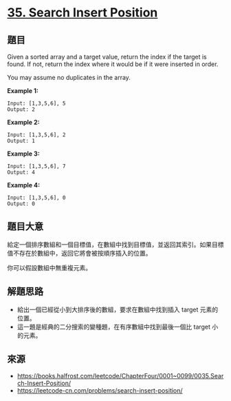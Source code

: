 # [35. Search Insert Position](https://leetcode.com/problems/search-insert-position/)
## 題目

Given a sorted array and a target value, return the index if the target is found. If not, return the index where it would be if it were inserted in order.

You may assume no duplicates in the array.

**Example 1:**

    Input: [1,3,5,6], 5
    Output: 2

**Example 2:**

    Input: [1,3,5,6], 2
    Output: 1

**Example 3:**

    Input: [1,3,5,6], 7
    Output: 4

**Example 4:**

    Input: [1,3,5,6], 0
    Output: 0

## 題目大意

給定一個排序數組和一個目標值，在數組中找到目標值，並返回其索引。如果目標值不存在於數組中，返回它將會被按順序插入的位置。

你可以假設數組中無重複元素。

## 解題思路
- 給出一個已經從小到大排序後的數組，要求在數組中找到插入 target 元素的位置。
- 這一題是經典的二分搜索的變種題，在有序數組中找到最後一個比 target 小的元素。

## 來源
* https://books.halfrost.com/leetcode/ChapterFour/0001~0099/0035.Search-Insert-Position/
* https://leetcode-cn.com/problems/search-insert-position/
